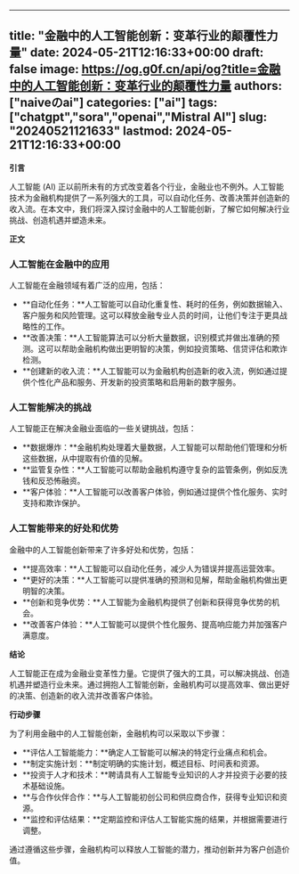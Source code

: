 
---
title: "金融中的人工智能创新：变革行业的颠覆性力量"
date: 2024-05-21T12:16:33+00:00
draft: false
image: https://og.g0f.cn/api/og?title=金融中的人工智能创新：变革行业的颠覆性力量
authors: ["naiveのai"]
categories: ["ai"]
tags: ["chatgpt","sora","openai","Mistral AI"]
slug: "20240521121633"
lastmod: 2024-05-21T12:16:33+00:00
---
**引言**

人工智能 (AI) 正以前所未有的方式改变着各个行业，金融业也不例外。人工智能技术为金融机构提供了一系列强大的工具，可以自动化任务、改善决策并创造新的收入流。在本文中，我们将深入探讨金融中的人工智能创新，了解它如何解决行业挑战、创造机遇并塑造未来。

**正文**

### 人工智能在金融中的应用

人工智能在金融领域有着广泛的应用，包括：

- **自动化任务：**人工智能可以自动化重复性、耗时的任务，例如数据输入、客户服务和风险管理。这可以释放金融专业人员的时间，让他们专注于更具战略性的工作。
- **改善决策：**人工智能算法可以分析大量数据，识别模式并做出准确的预测。这可以帮助金融机构做出更明智的决策，例如投资策略、信贷评估和欺诈检测。
- **创建新的收入流：**人工智能可以为金融机构创造新的收入流，例如通过提供个性化产品和服务、开发新的投资策略和启用新的数字服务。

### 人工智能解决的挑战

人工智能正在解决金融业面临的一些关键挑战，包括：

- **数据爆炸：**金融机构处理着大量数据，人工智能可以帮助他们管理和分析这些数据，从中提取有价值的见解。
- **监管复杂性：**人工智能可以帮助金融机构遵守复杂的监管条例，例如反洗钱和反恐怖融资。
- **客户体验：**人工智能可以改善客户体验，例如通过提供个性化服务、实时支持和欺诈保护。

### 人工智能带来的好处和优势

金融中的人工智能创新带来了许多好处和优势，包括：

- **提高效率：**人工智能可以自动化任务，减少人为错误并提高运营效率。
- **更好的决策：**人工智能可以提供准确的预测和见解，帮助金融机构做出更明智的决策。
- **创新和竞争优势：**人工智能为金融机构提供了创新和获得竞争优势的机会。
- **改善客户体验：**人工智能可以提供个性化服务、提高响应能力并加强客户满意度。

**结论**

人工智能正在成为金融业变革性力量。它提供了强大的工具，可以解决挑战、创造机遇并塑造行业未来。通过拥抱人工智能创新，金融机构可以提高效率、做出更好的决策、创造新的收入流并改善客户体验。

**行动步骤**

为了利用金融中的人工智能创新，金融机构可以采取以下步骤：

- **评估人工智能能力：**确定人工智能可以解决的特定行业痛点和机会。
- **制定实施计划：**制定明确的实施计划，概述目标、时间表和资源。
- **投资于人才和技术：**聘请具有人工智能专业知识的人才并投资于必要的技术基础设施。
- **与合作伙伴合作：**与人工智能初创公司和供应商合作，获得专业知识和资源。
- **监控和评估结果：**定期监控和评估人工智能实施的结果，并根据需要进行调整。

通过遵循这些步骤，金融机构可以释放人工智能的潜力，推动创新并为客户创造价值。